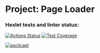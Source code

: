 # Project: Page Loader

### Hexlet tests and linter status:
[![Actions Status](https://github.com/sophiepavlova/fullstack-javascript-project-4/actions/workflows/hexlet-check.yml/badge.svg)](https://github.com/sophiepavlova/fullstack-javascript-project-4/actions)
[![Test Coverage](https://api.codeclimate.com/v1/badges/fe1715d2ce064fc74f29/test_coverage)](https://codeclimate.com/github/sophiepavlova/fullstack-javascript-project-4/test_coverage)

[![asciicast](https://asciinema.org/a/EHa6kDrfcGUQY94zl8tCKh7xG.svg)](https://asciinema.org/a/EHa6kDrfcGUQY94zl8tCKh7xG)